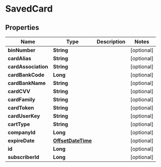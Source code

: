 
# SavedCard

## Properties
Name | Type | Description | Notes
------------ | ------------- | ------------- | -------------
**binNumber** | **String** |  |  [optional]
**cardAlias** | **String** |  |  [optional]
**cardAssociation** | **String** |  |  [optional]
**cardBankCode** | **Long** |  |  [optional]
**cardBankName** | **String** |  |  [optional]
**cardCVV** | **String** |  |  [optional]
**cardFamily** | **String** |  |  [optional]
**cardToken** | **String** |  |  [optional]
**cardUserKey** | **String** |  |  [optional]
**cartType** | **String** |  |  [optional]
**companyId** | **Long** |  |  [optional]
**expireDate** | [**OffsetDateTime**](OffsetDateTime.md) |  |  [optional]
**id** | **Long** |  |  [optional]
**subscriberId** | **Long** |  |  [optional]



